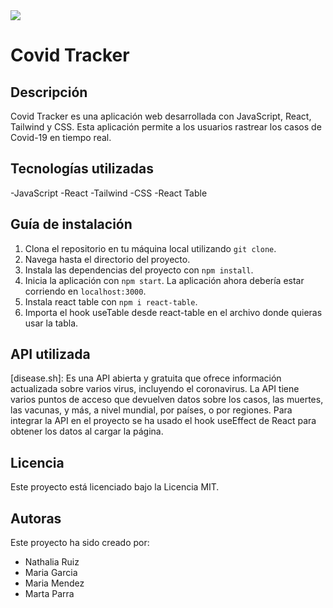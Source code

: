 <img src=“./src/assets/images/iconoreact.png”>

<h1 class=“text-6xl bg-gradient-to-r from-blue-500 to-violet-500”>Covid Tracker</h1>

## Descripción
Covid Tracker es una aplicación web desarrollada con JavaScript, React, Tailwind y CSS. Esta aplicación permite a los usuarios rastrear los casos de Covid-19 en tiempo real.

## Tecnologías utilizadas
-JavaScript
-React
-Tailwind
-CSS
-React Table

## Guía de instalación

1. Clona el repositorio en tu máquina local utilizando `git clone`.
2. Navega hasta el directorio del proyecto.
3. Instala las dependencias del proyecto con `npm install`.
4. Inicia la aplicación con `npm start`. La aplicación ahora debería estar corriendo en `localhost:3000`.
5. Instala react table con `npm i react-table`.
6. Importa el hook useTable desde react-table en el archivo donde quieras usar la tabla.

## API utilizada
[disease.sh]: Es una API abierta y gratuita que ofrece información actualizada sobre varios virus, incluyendo el coronavirus. La API tiene varios puntos de acceso que devuelven datos sobre los casos, las muertes, las vacunas, y más, a nivel mundial, por países, o por regiones. Para integrar la API en el proyecto se ha usado el hook useEffect de React para obtener los datos al cargar la página.

## Licencia

Este proyecto está licenciado bajo la Licencia MIT. 

## Autoras

Este proyecto ha sido creado por:

- Nathalia Ruiz
- Maria Garcia
- Maria Mendez
- Marta Parra
